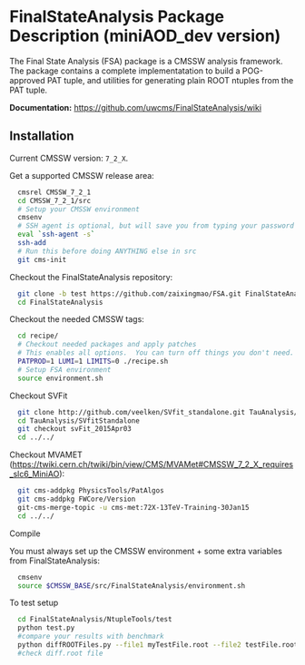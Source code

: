 FinalStateAnalysis Package Description (miniAOD_dev version)
============================================================

The Final State Analysis (FSA) package is a CMSSW analysis framework.  
The package contains a complete implementatation to build a POG-approved 
PAT tuple, and utilities for generating plain ROOT ntuples from the PAT tuple.

**Documentation:** https://github.com/uwcms/FinalStateAnalysis/wiki


Installation
------------

Current CMSSW version: ``7_2_X``.

Get a supported CMSSW release area:

```bash
  cmsrel CMSSW_7_2_1
  cd CMSSW_7_2_1/src
  # Setup your CMSSW environment
  cmsenv
  # SSH agent is optional, but will save you from typing your password many times
  eval `ssh-agent -s`
  ssh-add
  # Run this before doing ANYTHING else in src
  git cms-init
```

Checkout the FinalStateAnalysis repository:

```bash
  git clone -b test https://github.com/zaixingmao/FSA.git FinalStateAnalysis
  cd FinalStateAnalysis
```

Checkout the needed CMSSW tags:

```bash
  cd recipe/
  # Checkout needed packages and apply patches
  # This enables all options.  You can turn off things you don't need.
  PATPROD=1 LUMI=1 LIMITS=0 ./recipe.sh
  # Setup FSA environment
  source environment.sh
```
Checkout SVFit
```bash
  git clone http://github.com/veelken/SVfit_standalone.git TauAnalysis/SVfitStandalone
  cd TauAnalysis/SVfitStandalone
  git checkout svFit_2015Apr03
  cd ../../
```

Checkout MVAMET (https://twiki.cern.ch/twiki/bin/view/CMS/MVAMet#CMSSW_7_2_X_requires_slc6_MiniAO):
```bash
  git cms-addpkg PhysicsTools/PatAlgos
  git cms-addpkg FWCore/Version
  git-cms-merge-topic -u cms-met:72X-13TeV-Training-30Jan15
  cd ../../
```
Compile

You must always set up the CMSSW environment + some extra variables from FinalStateAnalysis:

```bash
  cmsenv
  source $CMSSW_BASE/src/FinalStateAnalysis/environment.sh
```

To test setup
```bash
  cd FinalStateAnalysis/NtupleTools/test
  python test.py
  #compare your results with benchmark
  python diffROOTFiles.py --file1 myTestFile.root --file2 testFile.root
  #check diff.root file
```
